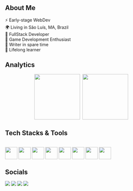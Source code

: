 ## About Me

⚡ Early-stage WebDev
<br/>🌍 Living in São Luís, MA, Brazil
<br/>🔭 FullStack Developer
<br/>🧱 Game Development Enthusiast
<br/>🍄 Writer in spare time
<br/>🌱 Lifelong learner

## Analytics
<div align="center">
<img height="150em" src="https://github-readme-stats.vercel.app/api?username=DuarteVonFaul&show_icons=true&theme=radical"></a>&nbsp;
<img height="150em" src="https://github-readme-stats-bpires.vercel.app/api/top-langs/?username=DuarteVonFaul&layout=compact&card_width=400&hide_title=true&theme=dracula&t&langs_count=10&hide_border=true"></a>&nbsp;
</div>

## Tech Stacks & Tools 
<div style="display: inline_block"><br>
  <img align="center"  height="40" width="40" src="https://cdn.jsdelivr.net/gh/devicons/devicon/icons/python/python-original.svg" />   
  <img align="center"  height="40" width="40" src="https://cdn.jsdelivr.net/gh/devicons/devicon/icons/c/c-plain.svg" />   
  <img align="center"  height="40" width="40" src="https://cdn.jsdelivr.net/gh/devicons/devicon/icons/cplusplus/cplusplus-plain.svg" />
  <img align="center"  height="40" width="40" src="https://cdn.jsdelivr.net/gh/devicons/devicon/icons/docker/docker-original.svg" />
  <img align="center"  height="40" width="40" src="https://cdn.jsdelivr.net/gh/devicons/devicon/icons/java/java-original.svg" />
  <img align="center"  height="40" width="40" src="https://cdn.jsdelivr.net/gh/devicons/devicon/icons/godot/godot-original.svg" />
  <img align="center"  height="40" width="40" src="https://cdn.jsdelivr.net/gh/devicons/devicon/icons/visualstudio/visualstudio-plain.svg" />
  <img align="center"  height="40" width="40" src="https://cdn.jsdelivr.net/gh/devicons/devicon/icons/intellij/intellij-plain.svg" />
</div>

## Socials
<div> 
  <a href="https://www.youtube.com/channel/UCoI6Yibnmjl7Z89E9bnIEoA" target="_blank"><img src="https://img.shields.io/badge/YouTube-FF0000?style=for-the-badge&logo=youtube&logoColor=white" target="_blank"></a>
 	<a href="https://www.twitch.tv/duartevonfaul" target="_blank"><img src="https://img.shields.io/badge/Twitch-9146FF?style=for-the-badge&logo=twitch&logoColor=white" target="_blank"></a>
  <a href = "mailto:duarteriograndense@gmail.com"><img src="https://img.shields.io/badge/-Gmail-%23333?style=for-the-badge&logo=gmail&logoColor=white" target="_blank"></a>
  <a href="https://www.linkedin.com/in/guilherme-duarte-sousa-53639822b/" target="_blank"><img src="https://img.shields.io/badge/-LinkedIn-%230077B5?style=for-the-badge&logo=linkedin&logoColor=white" target="_blank"></a>  
</div>

